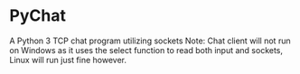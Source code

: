 # PyChat
A Python 3 TCP chat program utilizing sockets
Note: Chat client will not run on Windows as it uses the select function to read both input and sockets, Linux will run just fine however.
